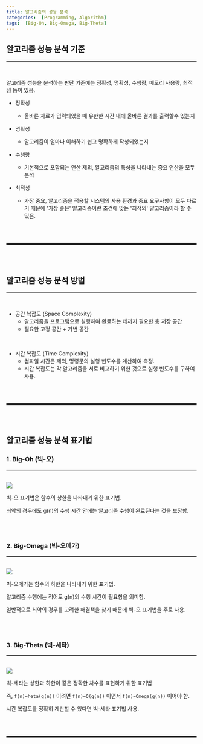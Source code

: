 ```yaml
---
title: 알고리즘의 성능 분석
categories:  [Programming, Algorithm]
tags:  [Big-Oh, Big-Omega, Big-Theta]
---
```


## 알고리즘 성능 분석 기준
<hr style="border-top: 1px solid;"><br>

알고리즘 성능을 분석하는 판단 기준에는 정확성, 명확성, 수행량, 메모리 사용량, 최적성 등이 있음.

+ 정확성 
  + 올바른 자료가 입력되었을 때 유한한 시간 내에 올바른 결과를 출력할수 있는지

+ 명확성 
  + 알고리즘이 얼마나 이해하기 쉽고 명확하게 작성되었는지

+ 수행량 
  + 기본적으로 포함되는 연산 제외, 알고리즘의 특성을 나타내는 중요 연산을 모두 분석
  
+ 최적성 
  + 가장 중요, 알고리즘을 적용할 시스템의 사용 환경과 중요 요구사항이 모두 다르기 때문에 '가장 좋은' 알고리즘이란 조건에 맞는 '최적의' 알고리즘이라 할 수 있음.

<br><br>
<hr style="border: 2px solid;">
<br><br>

## 알고리즘 성능 분석 방법
<hr style="border-top: 1px solid;"><br>

+ 공간 복잡도 (Space Complexity) 
  + 알고리즘을 프로그램으로 실행하여 완료하는 데까지 필요한 총 저장 공간
  + 필요한 고정 공간 + 가변 공간

<br>

+ 시간 복잡도 (Time Complexity)
  + 컴파일 시간은 제외, 명령문의 실행 빈도수를 계산하여 측정.
  + 시간 복잡도는 각 알고리즘을 서로 비교하기 위한 것으로 실행 빈도수를 구하여 사용.

<br><br>
<hr style="border: 2px solid;">
<br><br>

## 알고리즘 성능 분석 표기법
### 1. Big-Oh (빅-오)
<hr style="border-top: 1px solid;"><br>

<img src="https://k.kakaocdn.net/dn/cGhrhQ/btqGdRBPQ0a/ZsvHk2ax0tLkVDOHHjwkKK/img.jpg">

<br>

빅-오 표기법은 함수의 상한을 나타내기 위한 표기법.

최악의 경우에도 g(n)의 수행 시간 안에는 알고리즘 수행이 완료된다는 것을 보장함.

<br><br>

### 2. Big-Omega (빅-오메가)
<hr style="border-top: 1px solid;"><br>

<img src="https://t1.daumcdn.net/cfile/tistory/2207F248533CF39E26">

<br>

빅-오메가는 함수의 하한을 나타내기 위한 표기법.

알고리즘 수행에는 적어도 g(n)의 수행 시간이 필요함을 의미함.

일반적으로 최악의 경우를 고려한 해결책을 찾기 때문에 빅-오 표기법을 주로 사용.

<br><br>

### 3. Big-Theta (빅-세타)
<hr style="border-top: 1px solid;"><br>

<img src="https://t1.daumcdn.net/cfile/tistory/211FDA35533CF5B21A">

<br>

빅-세타는 상한과 하한이 같은 정확한 차수를 표현하기 위한 표기법

즉, ```f(n)=heta(g(n))``` 이려면 ```f(n)=O(g(n))``` 이면서 ```f(n)=Omega(g(n))``` 이어야 함.

시간 복잡도를 정확히 계산할 수 있다면 빅-세타 표기법 사용.

<br><br>
<hr style="border: 2px solid;">
<br><br>

